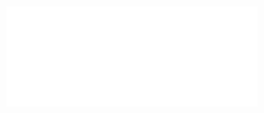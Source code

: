 <p align="center">
    <a href="https://github.com/nell-shark?tab=repositories">
        <img src="./assets/logo.svg" alt="logo.svg" />
    </a>
</p>
